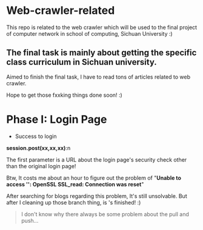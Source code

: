 # Web-crawler-related

This repo is related to the web crawler which will be used to the final project of computer network in school of computing, Sichuan University :)

## The final task is mainly about getting the specific class curriculum in Sichuan university.

Aimed to finish the final task, I have to read tons of articles related to web crawler.

Hope to get those fxxking things done soon! :)

# Phase I: Login Page

* Success to login

**session.post(xx,xx,xx)**:n

The first parameter is a URL about the login page's security check other than the original login page!

Btw, It costs me about an hour to figure out the problem of "**Unable to access '': OpenSSL SSL_read: Connection was reset**"

After searching for blogs regarding this problem, It's still unsolvable. But after I cleaning up those branch thing, is 's finished! :) 

> I don't know why there always be some problem about the pull and push...